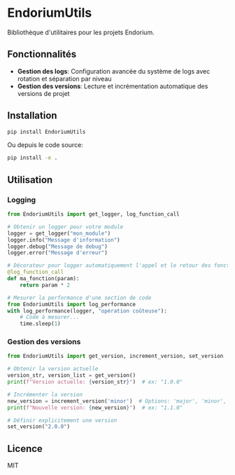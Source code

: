 # EndoriumUtils

Bibliothèque d'utilitaires pour les projets Endorium.

## Fonctionnalités

- **Gestion des logs**: Configuration avancée du système de logs avec rotation et séparation par niveau
- **Gestion des versions**: Lecture et incrémentation automatique des versions de projet

## Installation

```bash
pip install EndoriumUtils
```

Ou depuis le code source:

```bash
pip install -e .
```

## Utilisation

### Logging

```python
from EndoriumUtils import get_logger, log_function_call

# Obtenir un logger pour votre module
logger = get_logger("mon_module")
logger.info("Message d'information")
logger.debug("Message de debug")
logger.error("Message d'erreur")

# Décorateur pour logger automatiquement l'appel et le retour des fonctions
@log_function_call
def ma_fonction(param):
    return param * 2

# Mesurer la performance d'une section de code
from EndoriumUtils import log_performance
with log_performance(logger, "opération coûteuse"):
    # Code à mesurer...
    time.sleep(1)
```

### Gestion des versions

```python
from EndoriumUtils import get_version, increment_version, set_version

# Obtenir la version actuelle
version_str, version_list = get_version()
print(f"Version actuelle: {version_str}")  # ex: "1.0.0"

# Incrémenter la version
new_version = increment_version('minor')  # Options: 'major', 'minor', 'patch'
print(f"Nouvelle version: {new_version}")  # ex: "1.1.0"

# Définir explicitement une version
set_version("2.0.0")
```

## Licence

MIT
